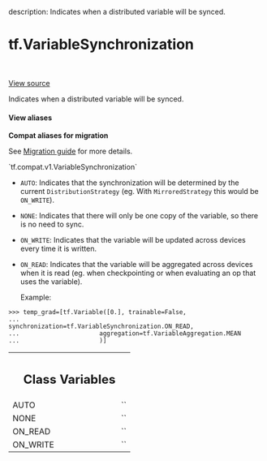 description: Indicates when a distributed variable will be synced.

<div itemscope itemtype="http://developers.google.com/ReferenceObject">
<meta itemprop="name" content="tf.VariableSynchronization" />
<meta itemprop="path" content="Stable" />
<meta itemprop="property" content="AUTO"/>
<meta itemprop="property" content="NONE"/>
<meta itemprop="property" content="ON_READ"/>
<meta itemprop="property" content="ON_WRITE"/>
</div>

# tf.VariableSynchronization

<!-- Insert buttons and diff -->

<table class="tfo-notebook-buttons tfo-api nocontent" align="left">

</table>

<a target="_blank" href="/code/stable/tensorflow/python/ops/variables.py">View source</a>



Indicates when a distributed variable will be synced.

<section class="expandable">
  <h4 class="showalways">View aliases</h4>
  <p>
<b>Compat aliases for migration</b>
<p>See
<a href="https://www.tensorflow.org/guide/migrate">Migration guide</a> for
more details.</p>
<p>`tf.compat.v1.VariableSynchronization`</p>
</p>
</section>

<!-- Placeholder for "Used in" -->

* `AUTO`: Indicates that the synchronization will be determined by the current
  `DistributionStrategy` (eg. With `MirroredStrategy` this would be
  `ON_WRITE`).
* `NONE`: Indicates that there will only be one copy of the variable, so
  there is no need to sync.
* `ON_WRITE`: Indicates that the variable will be updated across devices
  every time it is written.
* `ON_READ`: Indicates that the variable will be aggregated across devices
  when it is read (eg. when checkpointing or when evaluating an op that uses
  the variable).

  Example:
```
>>> temp_grad=[tf.Variable([0.], trainable=False,
...                      synchronization=tf.VariableSynchronization.ON_READ,
...                      aggregation=tf.VariableAggregation.MEAN
...                      )]
```



<!-- Tabular view -->
 <table class="responsive fixed orange">
<colgroup><col width="214px"><col></colgroup>
<tr><th colspan="2"><h2 class="add-link">Class Variables</h2></th></tr>

<tr>
<td>
AUTO<a id="AUTO"></a>
</td>
<td>
`<VariableSynchronization.AUTO: 0>`
</td>
</tr><tr>
<td>
NONE<a id="NONE"></a>
</td>
<td>
`<VariableSynchronization.NONE: 1>`
</td>
</tr><tr>
<td>
ON_READ<a id="ON_READ"></a>
</td>
<td>
`<VariableSynchronization.ON_READ: 3>`
</td>
</tr><tr>
<td>
ON_WRITE<a id="ON_WRITE"></a>
</td>
<td>
`<VariableSynchronization.ON_WRITE: 2>`
</td>
</tr>
</table>

